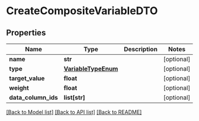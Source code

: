 # CreateCompositeVariableDTO

## Properties
Name | Type | Description | Notes
------------ | ------------- | ------------- | -------------
**name** | **str** |  | [optional] 
**type** | [**VariableTypeEnum**](VariableTypeEnum.md) |  | [optional] 
**target_value** | **float** |  | [optional] 
**weight** | **float** |  | [optional] 
**data_column_ids** | **list[str]** |  | [optional] 

[[Back to Model list]](../README.md#documentation-for-models) [[Back to API list]](../README.md#documentation-for-api-endpoints) [[Back to README]](../README.md)


